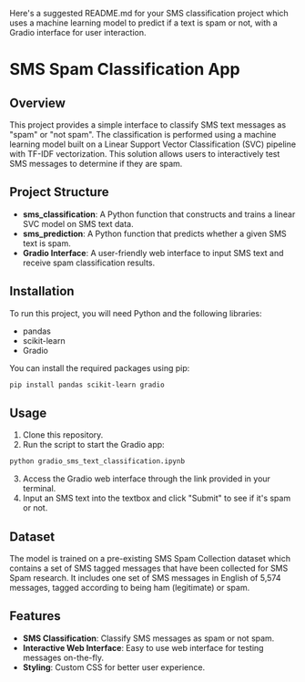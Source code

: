Here's a suggested README.md for your SMS classification project which uses a machine learning model to predict if a text is spam or not, with a Gradio interface for user interaction.


# SMS Spam Classification App

## Overview
This project provides a simple interface to classify SMS text messages as "spam" or "not spam". The classification is performed using a machine learning model built on a Linear Support Vector Classification (SVC) pipeline with TF-IDF vectorization. This solution allows users to interactively test SMS messages to determine if they are spam.

## Project Structure

- **sms_classification**: A Python function that constructs and trains a linear SVC model on SMS text data.
- **sms_prediction**: A Python function that predicts whether a given SMS text is spam.
- **Gradio Interface**: A user-friendly web interface to input SMS text and receive spam classification results.

## Installation

To run this project, you will need Python and the following libraries:
- pandas
- scikit-learn
- Gradio

You can install the required packages using pip:

```bash
pip install pandas scikit-learn gradio
```

## Usage

1. Clone this repository.
2. Run the script to start the Gradio app:
```bash
python gradio_sms_text_classification.ipynb
```
3. Access the Gradio web interface through the link provided in your terminal.
4. Input an SMS text into the textbox and click "Submit" to see if it's spam or not.

## Dataset

The model is trained on a pre-existing SMS Spam Collection dataset which contains a set of SMS tagged messages that have been collected for SMS Spam research. It includes one set of SMS messages in English of 5,574 messages, tagged according to being ham (legitimate) or spam.

## Features

- **SMS Classification**: Classify SMS messages as spam or not spam.
- **Interactive Web Interface**: Easy to use web interface for testing messages on-the-fly.
- **Styling**: Custom CSS for better user experience.

